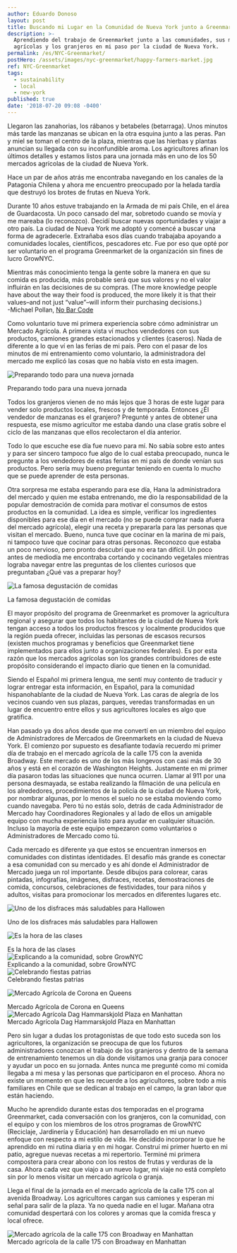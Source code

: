 ```yaml
---
author: Eduardo Donoso
layout: post
title: Buscando mi Lugar en la Comunidad de Nueva York junto a Greenmarket
description: >-
  Aprendiendo del trabajo de Greenmarket junto a las comunidades, sus mercados
  agrícolas y los granjeros en mi paso por la ciudad de Nueva York.
permalink: /es/NYC-Greenmarket/
postHero: /assets/images/nyc-greenmarket/happy-farmers-market.jpg
ref: NYC-Greenmarket
tags:
  - sustainability
  - local
  - new-york
published: true
date: '2018-07-20 09:08 -0400'
---
```

Llegaron las zanahorias, los rábanos y betabeles (betarraga). Unos minutos más tarde las manzanas se ubican en la otra esquina junto a las peras. Pan y miel se toman el centro de la plaza, mientras que las hierbas y plantas anuncian su llegada con su inconfundible aroma. Los agricultores afinan los últimos detalles y estamos listos para una jornada más en uno de los 50 mercados agrícolas de la ciudad de Nueva York.

Hace un par de años atrás me encontraba navegando en los canales de la Patagonia Chilena y ahora me encuentro preocupado por la helada tardía que destruyó los brotes de frutas en Nueva York.

Durante 10 años estuve trabajando en la Armada de mi país Chile, en el área de Guardacosta. Un poco cansado del mar, sobretodo cuando se movía y me mareaba (lo reconozco). Decidí buscar nuevas oportunidades y viajar a otro país.  La ciudad de Nueva York me adoptó y comencé a buscar una forma de agradecerle. Extrañaba esos días cuando trabajaba apoyando a comunidades locales, científicos, pescadores etc. Fue por eso que opté por ser voluntario en el programa Greenmarket de la organización sin fines de lucro GrowNYC.

<div class="quote">Mientras más conocimiento tenga la gente sobre la manera en que su comida es producida, más probable será que sus valores y no el valor influirán en las decisiones de su compras. (The more knowledge people have about the way their food is produced, the more likely it is that their values–and not just “value”–will inform their purchasing decisions.)</div>
<div class="caption"> -Michael Pollan, <a href="http://michaelpollan.com/articles-archive/no-bar-code/" title="No Bar Code" target="_blank">No Bar Code</a></div>

Como voluntario tuve mi primera experiencia sobre cómo administrar un Mercado Agrícola. A primera vista ví muchos vendedores con sus productos, camiones grandes estacionados y clientes (caseros). Nada de diferente a lo que ví en las ferias de mi país. Pero con el pasar de los minutos de mi entrenamiento como voluntario, la administradora del mercado me explicó las cosas que no había visto en esta imagen.

<img src="/assets/images/nyc-greenmarket/sunrise-market.jpg"
alt="Preparando todo para una nueva jornada">
<div class="caption">Preparando todo para una nueva jornada</div>

Todos los granjeros vienen de no más lejos que 3 horas de este lugar para vender solo productos locales, frescos y de temporada. Entonces ¿Él vendedor de manzanas es el granjero?  Pregunté y antes de obtener una respuesta, ese mismo agricultor me estaba dando una clase gratis sobre el ciclo de las manzanas que ellos recolectaron el día anterior.

Todo lo que escuche ese día fue nuevo para mí. No sabía sobre esto antes y para ser sincero tampoco fue algo de lo cual estaba preocupado, nunca le pregunte a los vendedores de estas ferias en mi país de donde venían sus productos. Pero sería muy bueno preguntar teniendo en cuenta lo mucho que se puede aprender de esta personas.

Otra sorpresa me estaba esperando para ese día, Hana la administradora del mercado y quien me estaba entrenando, me dio la responsabilidad de la popular demostración de comida para motivar el consumos de estos productos en la comunidad. La idea es simple, verificar los ingredientes disponibles para ese día en el mercado (no se puede comprar nada afuera del mercado agrícola), elegir una receta y prepararla para las personas que visitan el mercado. Bueno, nunca tuve que cocinar en la marina de mi país, ni tampoco tuve que cocinar para otras personas. Reconozco que estaba un poco nervioso, pero pronto descubrí que no era tan difícil. Un poco antes de mediodía me encontraba cortando y cocinando vegetales mientras lograba navegar entre las preguntas de los clientes curiosos que preguntaban ¿Qué vas a preparar hoy?

<img src="/assets/images/nyc-greenmarket/cooking-demo.jpg"
alt="La famosa degustación de comidas">
<div class="caption">La famosa degustación de comidas</div>

El mayor propósito del programa de Greenmarket es promover la agricultura regional y asegurar que todos los habitantes de la ciudad de Nueva York tengan acceso a todos los productos frescos y localmente producidos que la región pueda ofrecer, incluidas las personas de escasos recursos (existen muchos programas y beneficios que Greenmarket tiene implementados para ellos junto a organizaciones federales). Es por esta razón que los mercados agrícolas son los grandes contribuidores de este propósito considerando el impacto diario que tienen en la comunidad.

Siendo el Español mi primera lengua, me sentí muy contento de traducir y lograr entregar esta información, en Español, para la comunidad hispanohablante de la ciudad de Nueva York. Las caras de alegría de los vecinos cuando ven sus plazas, parques, veredas transformadas en un lugar de encuentro entre ellos y sus agricultores locales es algo que gratifica.

Han pasado ya dos años desde que me convertí en un miembro del equipo de Administradores de Mercados de Greenmarkets en la ciudad de Nueva York. El comienzo por supuesto es desafiante todavía recuerdo mi primer día de trabajo en el mercado agrícola de la calle 175 con la avenida Broadway. Este mercado es uno de los más longevos con casi más de 30 años y está en el corazón de Washington Heights. Justamente en mi primer día pasaron todas las situaciones que nunca ocurren. Llamar al 911 por una persona desmayada, se estaba realizando la filmación de una película en los alrededores, procedimientos de la policía de la ciudad de Nueva York, por nombrar algunas, por lo menos el suelo no se estaba moviendo como cuando navegaba. Pero tú no estás solo, detrás de cada Administrador de Mercado hay Coordinadores Regionales y al lado de ellos un amigable equipo con mucha experiencia listo para ayudar en cualquier situación. Incluso la mayoría de este equipo empezaron como voluntarios o Administradores de Mercado como tú.

Cada mercado es diferente ya que estos se encuentran inmersos en comunidades con distintas identidades. El desafío más grande es conectar a esa comunidad con su mercado y es ahí donde el Administrador de Mercado juega un rol importante. Desde dibujos para colorear, caras pintadas, infografías, imágenes, disfraces, recetas, demostraciones de comida, concursos, celebraciones de festividades, tour para niños y adultos, visitas para promocionar los mercados en diferentes lugares etc.

<img src="/assets/images/nyc-greenmarket/edu-choclo.jpg"
alt="Uno de los disfraces más saludables para Hallowen">
<div class="caption">Uno de los disfraces más saludables para Hallowen</div>

<img src="/assets/images/nyc-greenmarket/edu-poster.jpg"
alt="Es la hora de las clases">
<div class="caption">Es la hora de las clases</div>

<img src="/assets/images/nyc-greenmarket/edu-teaching.jpg" alt="Explicando a la comunidad, sobre GrowNYC">
<div class="caption">Explicando a la comunidad, sobre GrowNYC</div>

<img src="/assets/images/nyc-greenmarket/edu-dias-nacionales.jpg" alt="Celebrando fiestas patrias">
<div class="caption">Celebrando fiestas patrias</div>

<img src="/assets/images/nyc-greenmarket/queens-market.jpg"
alt="Mercado Agrícola de Corona en Queens">
<div class="caption">Mercado Agrícola de Corona en Queens</div>

<img src="/assets/images/nyc-greenmarket/happy-farmers-market.jpg" alt="Mercado Agrícola Dag Hammarskjold Plaza en Manhattan">
<div class="caption">Mercado Agrícola Dag Hammarskjold Plaza en Manhattan</div>

Pero sin lugar a dudas los protagonistas de que todo esto suceda son los agricultores, la organización se preocupa de que los futuros administradores conozcan el trabajo de los granjeros y dentro de la semana de entrenamiento tenemos un día donde visitamos una granja para conocer y ayudar un poco en su jornada. Antes nunca me pregunté como mi comida llegaba a mi mesa y las personas que participaron en el proceso. Ahora no existe un momento en que les recuerde a los agricultores, sobre todo a mis familiares en Chile que se dedican al trabajo en el campo, la gran labor que están haciendo.

Mucho he aprendido durante estas dos temporadas en el programa Greenmarket, cada conversación con los granjeros, con la comunidad, con el equipo y con los miembros de los otros programas de GrowNYC (Reciclaje, Jardinería y Educación) han desarrollado en mi un nuevo enfoque con respecto a mi estilo de vida. He decidido incorporar lo que he aprendido en mi rutina diaria y en mi hogar. Construí mi primer huerto en mi patio, agregue nuevas recetas a mi repertorio. Terminé mi primera compostera para crear abono con los restos de frutas y verduras de la casa. Ahora cada vez que viajo a un nuevo lugar, mi viaje no está completo sin por lo menos visitar un mercado agrícola o granja.

Llega el final de la jornada en el mercado agrícola de la calle 175 con al avenida Broadway. Los agricultores cargan sus camiones y esperan mi señal para salir de la plaza. Ya no queda nadie en el lugar. Mañana otra comunidad despertará con los colores y aromas que la comida fresca y local ofrece.

<img src="/assets/images/nyc-greenmarket/greenmarket-cover.jpg" alt="Mercado agrícola de la calle 175 con Broadway en Manhattan">
<div class="caption">Mercado agrícola de la calle 175 con Broadway en Manhattan</div>
